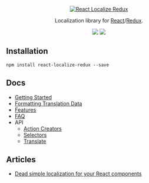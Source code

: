 <p align="center">
  <a href="https://ryandrewjohnson.github.io/react-localize-redux/getting-started/">
    <img alt="React Localize Redux" src="https://cdn-images-1.medium.com/max/600/1*3Hg5LMvLmWCmEg-ICeUtjg.png">
  </a>
</p>

<p align="center">
  Localization library for <a href="https://facebook.github.io/react">React</a>/<a href="http://redux.js.org/">Redux</a>.
</p>

<p align="center">
  <a href="https://www.npmjs.com/package/react-localize-redux"><img src="https://img.shields.io/npm/dm/react-localize-redux.svg?style=flat-square"></a>
  <a href="https://travis-ci.org/ryandrewjohnson/react-localize-redux"><img src="https://img.shields.io/travis/ryandrewjohnson/react-localize-redux/master.svg?style=flat-square"></a>
</p>

## Installation

```
npm install react-localize-redux --save
```

## Docs

- [Getting Started](https://ryandrewjohnson.github.io/react-localize-redux/getting-started/)
- [Formatting Translation Data](https://ryandrewjohnson.github.io/react-localize-redux/formatting-translation-data/)
- [Features](https://ryandrewjohnson.github.io/react-localize-redux/features/)
- [FAQ](https://ryandrewjohnson.github.io/react-localize-redux/faq/)
- API
  - [Action Creators](https://ryandrewjohnson.github.io/react-localize-redux/api/action-creators/)
  - [Selectors](https://ryandrewjohnson.github.io/react-localize-redux/api/selectors/)
  - [Translate]()

## Articles

- [Dead simple localization for your React components](https://medium.com/@ryandrewjohnson/adding-multi-language-support-to-your-react-redux-app-cf6e64250050)









